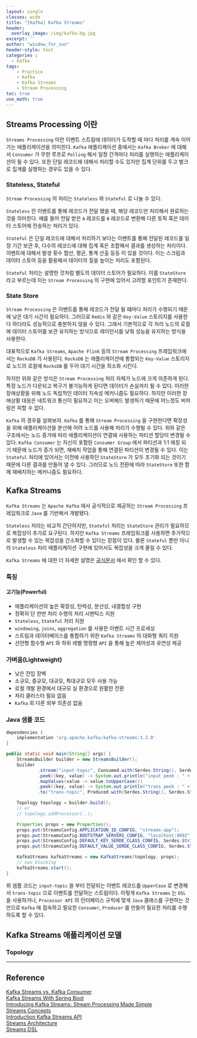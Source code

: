 ```yaml
--- 
layout: single
classes: wide
title: "[Kafka] Kafka Streams"
header:
  overlay_image: /img/kafka-bg.jpg
excerpt: ''
author: "window_for_sun"
header-style: text
categories :
  - Kafka
tags:
    - Practice
    - Kafka
    - Kafka Streams
    - Stream Processing
toc: true
use_math: true
---  
```


## Streams Processing 이란 
`Streams Processing` 이란 이벤트 스트림에 데이터가 도착할 때 마다 처리를 계속 이어가는 애플리케이션을 의미힌다. 
`Kafka` 애플리케이션 중에서는 `Kafka Broker` 에 대해서 `Consumer` 가 무한 루프로 `Polling` 해서 일정 간격마다 처리를 실행하는 애플리케이션이 될 수 있다. 
또한 단일 레코드에 대해서 처리할 수도 있지만 집계 단위를 두고 벌크로 집계를 실행하는 경우도 있을 수 있다.  

### Stateless, Stateful
`Stream Processing` 의 처리는 `Stateless` 와 `Stateful` 로 나눌 수 있다.  

`Stateless` 란 이벤트를 통해 레코드가 전달 됐을 때, 해당 레코드만 처리해서 완료하는 것을 의미힌다. 
예를 들어 전달 받은 `A` 레코드를 `B` 레코드로 변환해 다른 토픽 혹은 데이터 스토어에 전송하는 처리가 있다.  

`Stateful` 은 단일 레코드에 대해서 처리하기 보다는 이벤트를 통해 전달된 레코드를 일정 기간 보관 후, 
다수의 레코드에 대해 집계 혹은 조합해서 결과를 생성하는 처리이다. 
이벤트에 대해서 발생 횟수 합산, 평균, 통계 산출 등등 이 있을 것이다. 
이는 스크림과 데이터 스토어 등을 활용해서 데이터의 질을 높이는 처리도 포함된다.  

`Stateful` 처리는 설명한 것처럼 별도의 데이터 스토어가 필요하다. 
이를 `StateStore` 라고 부르는데 이는 `Stream Processing` 의 구현에 있어서 고려할 포인트가 존재한다.  


### State Store
`Stream Processing` 은 이벤트를 통해 레코드가 전달 될 떄마다 처리가 수행되기 때문에 낮은 대기 시간이 필요하다. 
그러므로 `Redis` 와 같은 `Key-Value` 스토리지를 사용한다 하더라도 성능적으로 충분하지 않을 수 있다. 
그래서 기본적으로 각 처리 노드의 로컬에 데이터 스토어를 보관 유지하는 방식으로 레이턴시를 낮춰 성능을 유지하는 방식을 사용한다.  

대표적으로 `Kafka Streams`, `Apache Flink` 등의 `Stream Processing` 프레임워크에서는 `RocksDB` 가 사용된다. 
`RocksDB` 는 애플리케이션에 통합되는 `Key-Value` 스토리지로 노드의 로컬에 `RocksDB` 를 두어 대기 시간을 최소화 시킨다.  

하지만 위와 같은 방식은 `Stream Processing` 처리 자체가 노드에 크게 의존하게 된다. 
특정 노드가 다운되고 복구가 불가능하게 된다면 데이터가 손실까지 될 수 있다. 
이러한 장애상황을 위해 노드 독립적인 데이터 지속성 메커니즘도 필요하다. 
하지만 이러한 장애상황 대응은 네트워크 통신이 필요하고 이는 오버헤드 발생하기 때문에 어느정도 버퍼링은 피할 수 없다.  

`Kafka` 의 경우를 살펴보자. 
`Kafka` 를 통해 `Stream Processing` 을 구현한다면 확장성을 위해 애플리케이션을 분산해 어려 노드를 사용해 처리가 수행될 수 있다. 
위와 같은 구조에서는 노드 증가에 따라 애플리케이션이 연결돼 사용하는 파티션 할당이 변경될 수 있다. 
`Kafka Consumer` 는 자신이 포함된 `Consumer Group` 에서 파티션과 1:1 매칭 되기 때문에 노드가 증가 되면, 
재배치 작업을 통해 연결된 파티션이 변경될 수 있다. 
이는 `Stateful` 처리에 있어서는 이전에 사용하던 `StateStore` 가 모두 초기화 되는 것이기 때문에 다른 결과를 만들어 낼 수 있다. 
그러므로 노드 전환에 따라 `StateStore` 또한 함께 재배치하는 메커니즘도 필요하다.  

## Kafka Streams
`Kafka Streams` 는 `Apache Kafka` 에서 공식적으로 제공하는 `Stream Processing` 프레임워크로 `Java` 를 기반해서 개발됐다.  

`Stateless` 처리는 비교적 간단하지만, `Stateful` 처리는 `StateStore` 관리가 필요하므로 복잡성이 추가로 요구된다. 
하지만 `Kafka Streams` 프레임워크를 사용하면 추가적으로 발생할 수 있는 복잡성을 간소화할 수 있다는 장점이 있다. 
물론 `Stateful` 뿐만 아니라 `Stateless` 처리 애플리케이션 구현에 있어서도 복잡성을 크게 줄일 수 있다.  

`Kafka Streams` 에 대한 더 자세한 설명은 [공식문서](https://docs.confluent.io/platform/current/streams/concepts.html)
에서 확인 할 수 있다.  

### 특징 
#### 고기능(Powerful)
- 애플리케이션의 높은 확장성, 탄력성, 분산성, 내결합성 구현
- 정확히 단 한번 처리 수행의 처리 시멘틱스 지원
- `Stateless`, `Stateful` 처리 지원
- `windowing`, `joins`, `aggregation` 를 사용한 이벤트 시간 프로세싱
- 스트림과 데이터베이스를 통합하기 위한 `Kafka Streams` 의 대화형 쿼리 지원
- 선언형 함수형 `API` 와 하위 레벨 명령형 `API` 을 통해 높은 제어성과 유연성 제공

### 가벼움(Lightweight)
- 낮은 잔입 장벽
- 소규모, 중규모, 대규모, 특대규모 모두 사용 가능
- 로컬 개발 환경에서 대규모 실 환경으로 원활한 전환
- 처리 클러스터 필요 없음
- `Kafka` 외 다른 외부 의존성 없음

### Java 샘플 코드 

```groovy
dependencies {
    implementation 'org.apache.kafka:kafka-streams:3.2.0'
}
```  

```java
public static void main(String[] args) {
	StreamsBuilder builder = new StreamsBuilder();
	builder
			.stream("input-topic", Consumed.with(Serdes.String(), Serdes.String()))
			.peek((key, value) -> System.out.println("input peek : " + value))
			.mapValues(value -> value.toUpperCase())
			.peek((key, value) -> System.out.println("trans peek : " + value))
			.to("trans-topic", Produced.with(Serdes.String(), Serdes.String()));

	Topology topology = builder.build();
	// or
	// topology.addProcessor(..);

	Properties props = new Properties();
	props.put(StreamsConfig.APPLICATION_ID_CONFIG, "streams-app");
	props.put(StreamsConfig.BOOTSTRAP_SERVERS_CONFIG, "localhost:9092");
	props.put(StreamsConfig.DEFAULT_KEY_SERDE_CLASS_CONFIG, Serdes.String().getClass().getName());
	props.put(StreamsConfig.DEFAULT_VALUE_SERDE_CLASS_CONFIG, Serdes.String().getClass().getName());

	KafkaStreams kafkaStreams = new KafkaStreams(topology, props);
	// non blocking
	kafkaStreams.start();
}
```  

위 샘플 코드는 `input-topic` 을 부터 전달되는 이벤트 레코드를 `UpperCase` 로 변경해서 `trans-topic` 으로 이벤트를 전달하는 스트림이다. 
이렇게 `Kafka Streams` 는 `DSL` 을 사용하거나, 
`Processor API` 의 인터페이스 규칙에 맞게 `Java` 클래스를 구현하는 것만으로 `Kafka` 에 접속하고 필요한 `Consumer`, `Producer` 를 만들어 
필요한 처리를 수행하도록 할 수 있다.  

## Kafka Streams 애플리케이션 모델

### Topology




---  
## Reference
[Kafka Streams vs. Kafka Consumer](https://www.baeldung.com/java-kafka-streams-vs-kafka-consumer)  
[Kafka Streams With Spring Boot](https://www.baeldung.com/spring-boot-kafka-streams)  
[Introducing Kafka Streams: Stream Processing Made Simple](https://www.confluent.io/blog/introducing-kafka-streams-stream-processing-made-simple/)  
[Streams Concepts](https://docs.confluent.io/platform/current/streams/concepts.html#stream)  
[Introduction Kafka Streams API](https://docs.confluent.io/platform/current/streams/introduction.html#introduction-kstreams-api)  
[Streams Architecture](https://docs.confluent.io/platform/current/streams/architecture.html#streams-architecture)  
[Streams DSL](https://docs.confluent.io/platform/current/streams/developer-guide/dsl-api.html#creating-source-streams-from-ak)  

